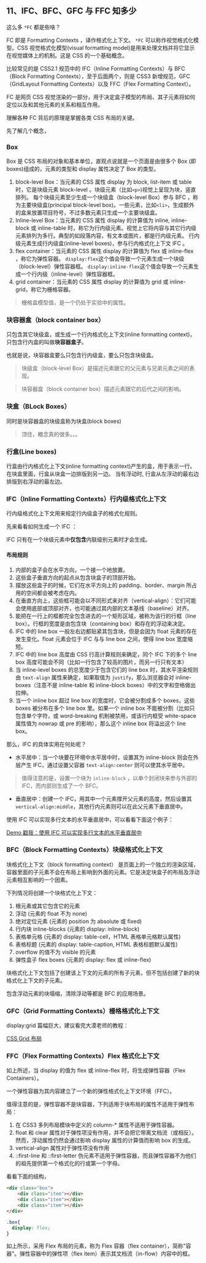 ## 11、IFC、BFC、GFC 与 FFC 知多少

这么多 `*FC` 都是些啥？

FC 即是 Formatting Contexts ，译作格式化上下文。 `*FC` 可以称作视觉格式化模型。CSS 视觉格式化模型(visual formatting model)是用来处理文档并将它显示在视觉媒体上的机制。这是 CSS 的一个基础概念。

比较常见的是 CSS2.1 规范中的 IFC（Inline Formatting Contexts）与 BFC（Block Formatting Contexts），至于后面两个，则是 CSS3 新增规范，GFC（GridLayout Formatting Contexts）以及 FFC（Flex Formatting Context）。

FC 是网页 CSS 视觉渲染的一部分，用于决定盒子模型的布局、其子元素将如何定位以及和其他元素的关系和相互作用。

理解各种 FC 背后的原理是掌握各类 CSS 布局的关键。

先了解几个概念，

### Box

Box 是 CSS 布局的对象和基本单位，直观点说就是一个页面是由很多个 Box (即 boxes)组成的，元素的类型和 display 属性决定了 Box 的类型。

1. block-level Box：当元素的 CSS 属性 display 为 block, list-item 或 table 时，它是块级元素 block-level 。块级元素（比如`<p>`)视觉上呈现为块，竖直排列。
   每个块级元素至少生成一个块级盒（block-level Box）参与 BFC ，称为主要块级盒(principal block-level box)。一些元素，比如`<li>`，生成额外的盒来放置项目符号，不过多数元素只生成一个主要块级盒。
2. Inline-level Box：当元素的 CSS 属性 display 的计算值为 inline, inline-block 或 inline-table 时，称它为行内级元素。视觉上它将内容与其它行内级元素排列为多行。典型的如段落内容，有文本或图片，都是行内级元素。
   行内级元素生成行内级盒(inline-level boxes)，参与行内格式化上下文 IFC 。
3. flex container：当元素的 CSS 属性 display 的计算值为 flex 或 inline-flex ，称它为弹性容器。
   `display:flex`这个值会导致一个元素生成一个块级（block-level）弹性容器框。
   `display:inline-flex`这个值会导致一个元素生成一个行内级（inline-level）弹性容器框。
4. grid container：当元素的 CSS 属性 display 的计算值为 grid 或 inline-grid，称它为栅格容器。

> 栅格盒模型值，是一个仍处于实验中的属性。

### 块容器盒（block container box）

只包含其它块级盒，或生成一个行内格式化上下文(inline formatting context)，只包含行内盒的叫做**块容器盒子**。

也就是说，块容器盒要么只包含行内级盒，要么只包含块级盒。

> 块级盒（block-level Box）是描述元素跟它的父元素与兄弟元素之间的表现。

> 块容器盒（block container box）描述元素跟它的后代之间的影响。

### 块盒（BLock Boxes）

同时是块容器盒的块级盒称为块盒(block boxes)

> 顶住，概念真的很多。。。

### 行盒(Line boxes)

行盒由行内格式化上下文(inline formatting context)产生的盒，用于表示一行。在块盒里面，行盒从块盒一边排版到另一边。 当有浮动时, 行盒从左浮动的最右边排版到右浮动的最左边。

### IFC（Inline Formatting Contexts）行内级格式化上下文

行内级格式化上下文用来规定行内级盒子的格式化规则。

先来看看如何生成一个 IFC ：

IFC 只有在一个块级元素中**仅包含**内联级别元素时才会生成。

#### 布局规则

1. 内部的盒子会在水平方向，一个接一个地放置。
2. 这些盒子垂直方向的起点从包含块盒子的顶部开始。
3. 摆放这些盒子的时候，它们在水平方向上的 padding、border、margin 所占用的空间都会被考虑在内。
4. 在垂直方向上，这些框可能会以不同形式来对齐（vertical-align）：它们可能会使用底部或顶部对齐，也可能通过其内部的文本基线（baseline）对齐。
5. 能把在一行上的框都完全包含进去的一个矩形区域，被称为该行的行框（line box）。行框的宽度是由包含块（containing box）和存在的浮动来决定。
6. IFC 中的 line box 一般左右边都贴紧其包含块，但是会因为 float 元素的存在发生变化。float 元素会位于 IFC 与与 line box 之间，使得 line box 宽度缩短。
7. IFC 中的 line box 高度由 CSS 行高计算规则来确定，同个 IFC 下的多个 line box 高度可能会不同（比如一行包含了较高的图片，而另一行只有文本）
8. 当 inline-level boxes 的总宽度少于包含它们的 line box 时，其水平渲染规则由 `text-align` 属性来确定，如果取值为 `justify`，那么浏览器会对 inline-boxes（注意不是 inline-table 和 inline-block boxes）中的文字和空格做出拉伸。
9. 当一个 inline box 超过 line box 的宽度时，它会被分割成多个 boxes，这些 boxes 被分布在多个 line box 里。如果一个 inline box 不能被分割（比如只包含单个字符，或 word-breaking 机制被禁用，或该行内框受 white-space 属性值为 nowrap 或 pre 的影响），那么这个 inline box 将溢出这个 line box。

那么，IFC 的具体实用在何处呢？

- 水平居中：当一个块要在环境中水平居中时，设置其为 inline-block 则会在外层产生 IFC，通过设置父容器 `text-align:center` 则可以使其水平居中。

> 值得注意的是，设置一个块为 `inline-block` ，以单个封闭块来参与外部的 IFC，而内部则生成了一个 BFC。

- 垂直居中：创建一个 IFC，用其中一个元素撑开父元素的高度，然后设置其 `vertical-align:middle`，其他行内元素则可以在此父元素下垂直居中。

使用 IFC 可以实现多行文本的水平垂直居中，可以看看下面这个例子：

[Demo 戳我：使用 IFC 可以实现多行文本的水平垂直居中](http://codepen.io/Chokcoco/pen/xRwvxa)

### BFC（Block Formatting Contexts）块级格式化上下文

块格式化上下文（block formatting context） 是页面上的一个独立的渲染区域，容器里面的子元素不会在布局上影响到外面的元素。它是决定块盒子的布局及浮动元素相互影响的一个因素。

下列情况将创建一个块格式化上下文：

1. 根元素或其它包含它的元素
2. 浮动 (元素的 float 不为 none)
3. 绝对定位元素 (元素的 position 为 absolute 或 fixed)
4. 行内块 inline-blocks (元素的 display: inline-block)
5. 表格单元格 (元素的 display: table-cell，HTML 表格单元格默认属性)
6. 表格标题 (元素的 display: table-caption, HTML 表格标题默认属性)
7. overflow 的值不为 visible 的元素
8. 弹性盒子 flex boxes (元素的 display: flex 或 inline-flex)

块格式化上下文包括了创建该上下文的元素的所有子元素，但不包括创建了新的块格式化上下文的子元素。

包含浮动元素的块塌缩，清除浮动等都是 BFC 的应用场景。

### GFC（Grid Formatting Contexts）栅格格式化上下文

display:grid 篇幅巨大，建议看完大漠老师的教程：

[CSS Grid 布局](http://www.w3cplus.com/blog/tags/355.html)

### FFC（Flex Formatting Contexts）Flex 格式化上下文

如上所述，当 display 的值为 flex 或 inline-flex 时，将生成弹性容器（Flex Containers）。

一个弹性容器为其内容建立了一个新的弹性格式化上下文环境（FFC）。

值得注意的是，弹性容器不是块容器，下列适用于块布局的属性不适用于弹性布局：

1. 在 CSS3 多列布局模块中定义的 column-\* 属性不适用于弹性容器。
2. float 和 clear 属性对于弹性项没有作用，并不会把它带离文档流（或相反）。然而，浮动属性仍然会通过影响 display 属性的计算值而影响 box 的生成。
3. vertical-align 属性对于弹性项没有作用
4. ::first-line 和 ::first-letter 伪元素不适用于弹性容器，而且弹性容器不为他们的祖先提供第一个格式化的行或第一个字母。

看看下面的结构，

```html
<div class="box">
    <div class="item"></div>
    <div class="item"></div>
    <div class="item"></div>
</div>
```

```css
.box{
  display: flex;
}
```

如上所示，采用 Flex 布局的元素，称为 Flex 容器（flex container），简称"容器"。弹性容器中的弹性项（flex item）表示其文档流（in-flow）内容中的框。
